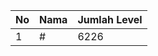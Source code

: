| No | Nama            | Jumlah Level |
|----|-----------------|--------------|
| 1  | #    |    6226        |
